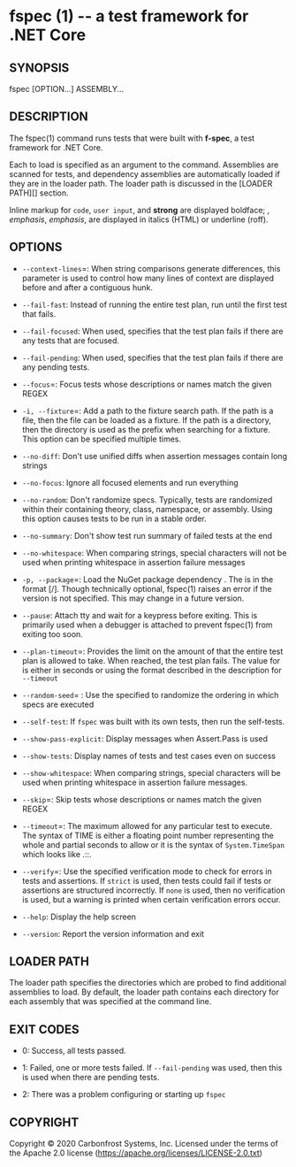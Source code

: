 fspec (1) -- a test framework for .NET Core
===========================================

## SYNOPSIS

  fspec [OPTION...] ASSEMBLY...

## DESCRIPTION

The fspec(1) command runs tests that were built with **f-spec**, a test framework for .NET Core.

Each <ASSEMBLY> to load is specified as an argument to the command.  Assemblies are scanned for tests, and dependency assemblies are automatically loaded if they are in the loader path.  The loader path is discussed in the [LOADER PATH][] section.

Inline markup for `code`, `user input`, and **strong** are displayed
boldface; <variable>, _emphasis_, *emphasis*, are displayed in italics
(HTML) or underline (roff).

## OPTIONS

* `--context-lines`=<COUNT>:
When string comparisons generate differences, this parameter is used to control how many lines of context are displayed before and after a contiguous hunk.

* `--fail-fast`:
  Instead of running the entire test plan, run until the first test that fails.

* `--fail-focused`:
  When used, specifies that the test plan fails if there are any tests that are focused.

* `--fail-pending`:
  When used, specifies that the test plan fails if there are any pending tests.

* `--focus`=<REGEX>:
  Focus tests whose descriptions or names match the given REGEX

* `-i, --fixture`=<PATH>:
  Add a path to the fixture search path.  If the path is a file, then the file can be loaded as a fixture.  If the path is a directory, then the directory is used as the prefix when searching for a fixture.  This option can be specified multiple times.

* `--no-diff`:
  Don't use unified diffs when assertion messages contain long strings

* `--no-focus`:
  Ignore all focused elements and run everything

* `--no-random`:
  Don't randomize specs.  Typically, tests are randomized within their containing theory, class, namespace, or assembly.  Using this option causes tests to be run in a stable order.


* `--no-summary`:
  Don't show test run summary of failed tests at the end

*  `--no-whitespace`:
   When comparing strings, special characters will not be used when printing whitespace in assertion failure messages

* `-p, --package`=<FORMULA>:
  Load the NuGet package dependency <FORMULA>.  The <FORMULA> is in the format <NAME>[/<VERSION>].  Though technically optional, fspec(1) raises an error if the version is not specified.  This may change in a future version.

* `--pause`:
  Attach tty and wait for a keypress before exiting.  This is primarily used when a debugger is attached to prevent fspec(1) from exiting too soon.

* `--plan-timeout`=<TIME>:
  Provides the limit on the amount of <TIME> that the entire test plan is allowed to take.  When reached, the test plan fails.  The value for <TIME> is either in seconds or using the format described in the description for  `--timeout`

* `--random-seed`=<SEED> :
  Use the specified <SEED> to randomize the ordering in which specs are executed

* `--self-test`:
  If `fspec` was built with its own tests, then run the self-tests.

* `--show-pass-explicit`:
  Display messages when Assert.Pass is used

* `--show-tests`:
  Display names of tests and test cases even on success

* `--show-whitespace`:
   When comparing strings, special characters will be used when printing whitespace in assertion failure messages.

* `--skip`=<REGEX>:
  Skip tests whose descriptions or names match the given REGEX

* `--timeout`=<TIME>:
  The maximum <TIME> allowed for any particular test to execute.  The syntax of TIME is either a floating point number representing the whole and partial seconds to allow or it is the syntax of `System.TimeSpan` which looks like <DAYS>.<HOURS>:<MINUTES>:<SECONDS>.<TICKS>

* `--verify`=<VALUE>:
  Use the specified verification mode to check for errors in tests and assertions.  If `strict` is used, then tests could fail if tests or assertions are structured incorrectly.  If `none` is used, then no verification is used, but a warning is printed when certain verification errors occur.

* `--help`:
  Display the help screen

* `--version`:
  Report the version information and exit

## LOADER PATH

The loader path specifies the directories which are probed to find additional assemblies to load.  By default, the loader path contains each directory for each assembly that was specified at the command line.

## EXIT CODES

* 0:
  Success, all tests passed.

* 1:
  Failed, one or more tests failed.  If `--fail-pending` was used, then this is used when there are pending tests.

* 2:
  There was a problem configuring or starting up `fspec`

## COPYRIGHT

Copyright © 2020 Carbonfrost Systems, Inc.  Licensed under the terms of the Apache 2.0 license (https://apache.org/licenses/LICENSE-2.0.txt)

